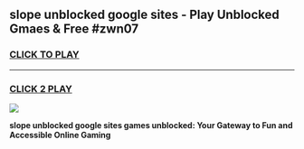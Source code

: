 
## slope unblocked google sites - Play Unblocked Gmaes & Free #zwn07
<h3>
<a href="https://news.freeplayer.one?title=slope_unblocked_google_sites&ref=24F">CLICK TO PLAY</a></h3>
<hr>

<h3>
<a href="https://news.freeplayer.one?title=slope_unblocked_google_sites&ref=24F">CLICK 2 PLAY</a>
  
</h3>

<a href="https://news.freeplayer.one?title=slope_unblocked_google_sites&ref=24F/"><img src="https://clearcache.store/games.png"></a>


**slope unblocked google sites games unblocked: Your Gateway to Fun and Accessible Online Gaming**

